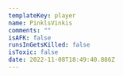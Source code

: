 ```yaml
---
templateKey: player
name: PinklsVinkis
comments: ""
isAFK: false
runsInGetsKilled: false
isToxic: false
date: 2022-11-08T18:49:40.886Z
---
```

